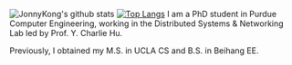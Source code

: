 ![JonnyKong's github stats](https://github-readme-stats.vercel.app/api?username=JonnyKong&count_private=true&show_icons=true&theme=highcontrast&line_height=21) [![Top Langs](https://github-readme-stats.vercel.app/api/top-langs/?username=JonnyKong&layout=compact&theme=highcontrast&card_width=230)](https://github.com/anuraghazra/github-readme-stats)
I am a PhD student in Purdue Computer Engineering, working in the Distributed Systems & Networking Lab led by Prof. Y. Charlie Hu.

Previously, I obtained my M.S. in UCLA CS and B.S. in Beihang EE.
